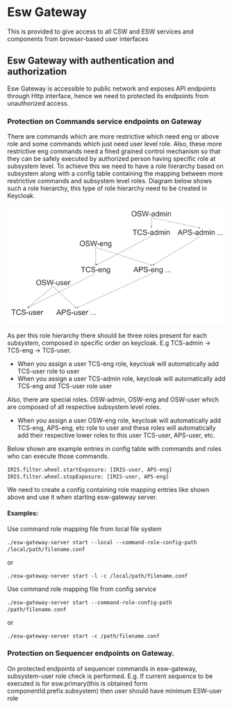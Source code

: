 # Esw Gateway

This is provided to give access to all CSW and ESW services and components from browser-based user interfaces

## Esw Gateway with authentication and authorization

Esw Gateway is accessible to public network and exposes API endpoints through Http interface, hence we need to
protected its endpoints from unauthorized access.
  
### Protection on Commands service endpoints on Gateway 
 
There are commands which are more restrictive which need eng or above role and some commands which just need user
level role. Also, these more restrictive eng commands need a fined grained control mechanism so that they can be
safely executed by authorized person having specific role at subsystem level. To achieve this we need to have a
role hierarchy based on subsystem along with a config table containing the mapping between more restrictive
commands and subsystem level roles. Diagram below shows such a role hierarchy, this type of role hierarchy need
to be created in Keycloak.
     
![Role Hierarchy](../images/eswgateway/Role-Hierarchy.png)

As per this role hierarchy there should be three roles present for each subsystem, composed in specific order on
keycloak. E.g TCS-admin -> TCS-eng -> TCS-user. 

* When you assign a user TCS-eng role, keycloak will automatically add TCS-user role to user
* When you assign a user TCS-admin role, keycloak will automatically add TCS-eng and TCS-user role user

Also, there are special roles. OSW-admin, OSW-eng and OSW-user which are composed of all respective subsystem level roles. 
 * When you assign a user OSW-eng role, keycloak will automatically add TCS-eng, APS-eng, etc role to user and these
  roles will automatically add their respective lower roles to this user TCS-user, APS-user, etc.

Below shown are example entries in config table with commands and roles who can execute those commands.

```
IRIS.filter.wheel.startExposure: [IRIS-user, APS-eng]
IRIS.filter.wheel.stopExposure: [IRIS-user, APS-eng]
```

We need to create a config containing role mapping entries like shown above and use it when starting esw-gateway server. 

#### Examples:

Use command role mapping file from local file system
```
./esw-gateway-server start --local --command-role-config-path /local/path/filename.conf
```
or
```
./esw-gateway-server start -l -c /local/path/filename.conf
```

Use command role mapping file from config service
```
./esw-gateway-server start --command-role-config-path /path/filename.conf
```
or
```
./esw-gateway-server start -c /path/filename.conf
```

### Protection on Sequencer endpoints on Gateway.  

On protected endpoints of sequencer commands in esw-gateway, subsystem-user role check is performed. 
E.g. If current sequence to be executed is for esw.primary(this is obtained form componentId.prefix.subsystem) then user should have minimum ESW-user role